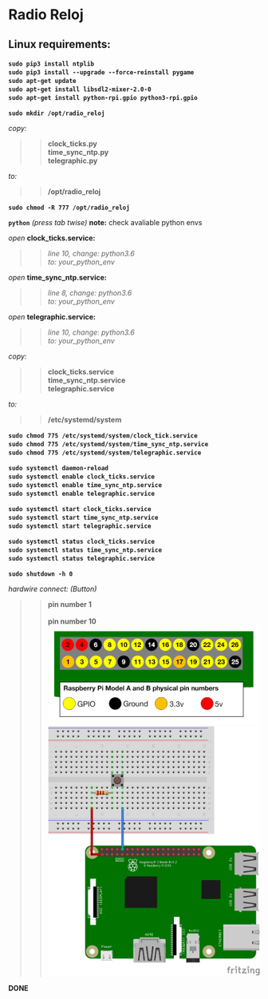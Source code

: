 # Radio Reloj

## Linux requirements:
**`sudo pip3 install ntplib`**<br>
**`sudo pip3 install --upgrade --force-reinstall pygame`**<br>
**`sudo apt-get update`**<br>
**`sudo apt-get install libsdl2-mixer-2.0-0`**<br>
**`sudo apt-get install python-rpi.gpio python3-rpi.gpio`**

**`sudo mkdir /opt/radio_reloj`**

*copy:*
  >>**clock_ticks.py**<br>
  >>**time_sync_ntp.py**<br>
  >>**telegraphic.py**

*to:* 
  >>**/opt/radio_reloj**

**`sudo chmod -R 777 /opt/radio_reloj`**

**`python`** *(press tab twise)* **note:** check avaliable python envs 

*open* **clock_ticks.service:**
  >>*line 10, change: python3.6*<br> 
  >>*to: your_python_env*

*open* **time_sync_ntp.service:**
  >>*line 8, change: python3.6*<br>
  >>*to: your_python_env*

*open* **telegraphic.service:**
  >>*line 10, change: python3.6*<br>
  >>*to: your_python_env*

*copy:*
  >>**clock_ticks.service**<br>
  >>**time_sync_ntp.service**<br>
  >>**telegraphic.service**

*to:*
  >>**/etc/systemd/system**

**`sudo chmod 775 /etc/systemd/system/clock_tick.service`**<br>
**`sudo chmod 775 /etc/systemd/system/time_sync_ntp.service`**<br>
**`sudo chmod 775 /etc/systemd/system/telegraphic.service`**

**`sudo systemctl daemon-reload`**<br>
**`sudo systemctl enable clock_ticks.service`**<br>
**`sudo systemctl enable time_sync_ntp.service`**<br>
**`sudo systemctl enable telegraphic.service`**

**`sudo systemctl start clock_ticks.service`**<br>
**`sudo systemctl start time_sync_ntp.service`**<br>
**`sudo systemctl start telegraphic.service`**

**`sudo systemctl status clock_ticks.service`**<br>
**`sudo systemctl status time_sync_ntp.service`**<br>
**`sudo systemctl status telegraphic.service`**

**`sudo shutdown -h 0`**

*hardwire connect: (Button)*
  >>**pin number 1**<br>  
  >>**pin number 10**
  >>![rpi3gpio](https://github.com/ehzSkhaS/radio_reloj/blob/optimized/docs/rpi3gio.png)
  >>![schematic](https://github.com/ehzSkhaS/radio_reloj/blob/optimized/docs/schematic.png)

**DONE**

  
